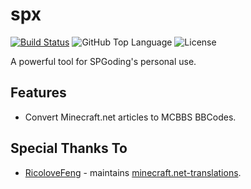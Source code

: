 # spx

[![Build Status](https://travis-ci.com/SPGoding/spx.svg?branch=master)](https://travis-ci.com/SPGoding/spx)
![GitHub Top Language](https://img.shields.io/github/languages/top/SPGoding/spx.svg)
![License](https://img.shields.io/github/license/SPGoding/spx.svg)

A powerful tool for SPGoding's personal use.

## Features

- Convert Minecraft.net articles to MCBBS BBCodes.

## Special Thanks To

- [RicoloveFeng](https://github.com/RicoloveFeng) - maintains [minecraft.net-translations](https://github.com/RicoloveFeng/minecraft.net-translations/blob/master/rawtable.csv).
